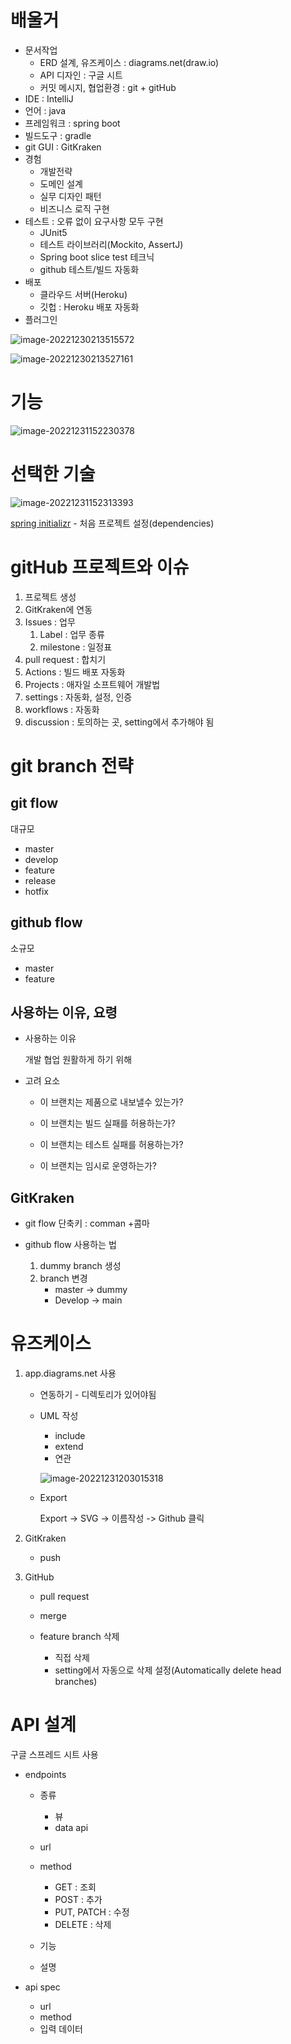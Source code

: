 # 배울거

* 문서작업
  * ERD 설계, 유즈케이스 : diagrams.net(draw.io)
  * API 디자인 : 구글 시트
  * 커밋 메시지, 협업환경 : git + gitHub
* IDE : IntelliJ 
* 언어 : java
* 프레임워크 : spring boot
* 빌드도구 : gradle
* git GUI : GitKraken
* 경험 
  * 개발전략
  * 도메인 설계
  * 실무 디자인 패턴
  * 비즈니스 로직 구현
* 테스트 : 오류 없이 요구사항 모두 구현 
  * JUnit5
  * 테스트 라이브러리(Mockito, AssertJ)
  * Spring boot slice test 테크닉
  * github 테스트/빌드 자동화
* 배포 
  * 클라우드 서버(Heroku)
  * 깃헙 : Heroku 배포 자동화
* 플러그인

![image-20221230213515572](md-images/image-20221230213515572.png)

![image-20221230213527161](md-images/image-20221230213527161.png)



# 기능

![image-20221231152230378](md-images/image-20221231152230378.png)



# 선택한 기술

![image-20221231152313393](md-images/image-20221231152313393.png)

[spring initializr](https://start.spring.io/) - 처음 프로젝트 설정(dependencies)



# gitHub 프로젝트와 이슈

1. 프로젝트 생성
2. GitKraken에 연동
3. Issues : 업무
   1. Label : 업무 종류
   2. milestone : 일정표
4. pull request : 합치기
5. Actions : 빌드 배포 자동화
6. Projects : 애자일 소프트웨어 개발법
7. settings : 자동화, 설정, 인증
8. workflows : 자동화
9. discussion : 토의하는 곳, setting에서 추가해야 됨



# git branch 전략



## git flow

대규모

* master
* develop
* feature
* release
* hotfix

## github flow

소규모

* master
* feature

## 사용하는 이유, 요령

* 사용하는 이유

  개발 협업 원활하게 하기 위해

* 고려 요소

  * 이 브랜치는 제품으로 내보낼수 있는가?

  * 이 브랜치는 빌드 실패를 허용하는가?

  * 이 브랜치는 테스트 실패를 허용하는가?

  * 이 브랜치는 임시로 운영하는가?



## GitKraken

* git flow 단축키 : comman +콤마

* github flow 사용하는 법 
  1. dummy branch 생성
  2. branch 변경
     * master -> dummy
     * Develop -> main





# 유즈케이스

1. app.diagrams.net 사용

   * 연동하기 - 디렉토리가 있어야됨

   * UML 작성

     * include
     * extend
     * 연관

     ![image-20221231203015318](md-images/image-20221231203015318.png)

   * Export

     Export -> SVG -> 이름작성 -> Github 클릭

2. GitKraken
   * push

3. GitHub

   * pull request

   * merge

   * feature branch 삭제 
     * 직접 삭제
     * setting에서 자동으로 삭제 설정(Automatically delete head branches)



# API 설계

구글 스프레드 시트 사용

* endpoints

  * 종류
    * 뷰
    * data api

  * url

  * method
    * GET : 조회
    * POST : 추가
    * PUT, PATCH : 수정
    * DELETE : 삭제

  * 기능

  * 설명

* api spec
  * url
  * method
  * 입력 데이터

